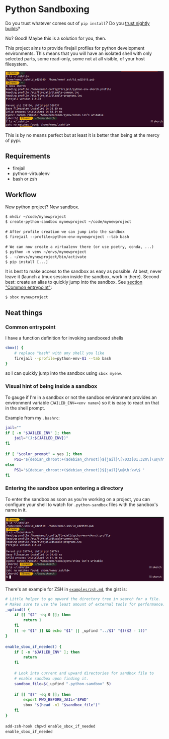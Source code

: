 # Python Sandboxing

Do you trust whatever comes out of `pip install`?
Do you [trust nightly builds](https://pytorch.org/blog/compromised-nightly-dependency/)?

No? Good! Maybe this is a solution for you, then.

This project aims to provide firejail profiles for python development
environments. This means that you will have an isolated shell with only
selected parts, some read-only, some not at all visible, of your host
filesystem.

![Image of a terminal showing access of .ssh folder and no access after activation of the sandbox](./assets/premise.png)

This is by no means perfect but at least it is better than being at
the mercy of pypi.

## Requirements

- firejail
- python-virtualenv
- bash or zsh

## Workflow

New python project? New sandbox.

```
$ mkdir ~/code/mynewproject
$ create-python-sandbox mynewproject ~/code/mynewproject

# After profile creation we can jump into the sandbox
$ firejail --profile=python-env-mynewproject --tab bash

# We can now create a virtualenv there (or use poetry, conda, ...)
$ python -m venv ~/envs/mynewproject
$ . ~/envs/mynewproject/bin/activate
$ pip install [...]
```

It is best to make access to the sandbox as easy as possible.
At best, never leave it (launch a tmux session inside the sandbox,
work in there). Second best: create an alias to quickly jump into
the sandbox. See [section "Common entrypoint"](#common-entrypoint):

```
$ sbox mynewproject
```

## Neat things

### Common entrypoint
I have a function definition for invoking sandboxed shells

```bash
sbox() {
    # replace "bash" with any shell you like
    firejail --profile=python-env-$1 --tab bash
}
```

so I can quickly jump into the sandbox using `sbox myenv`.

### Visual hint of being inside a sandbox
To gauge if I'm in a sandbox or not the sandbox environment
provides an environment variable (`JAILED_ENV=<env name>`) so it is
easy to react on that in the shell prompt.

Example from my `.bashrc`:
```bash
jail=""
if [ -n "$JAILED_ENV" ]; then
    jail="(J:${JAILED_ENV})"
fi

if [ "$color_prompt" = yes ]; then
    PS1='${debian_chroot:+($debian_chroot)}${jail}\[\033[01;32m\]\u@\h\[\033[00m\]:\[\033[01;34m\]\w\[\033[00m\]\$ '
else
    PS1='${debian_chroot:+($debian_chroot)}${jail}\u@\h:\w\$ '
fi
```

### Entering the sandbox upon entering a directory
To enter the sandbox as soon as you're working on a project, you can configure
your shell to watch for `.python-sandbox` files with the sandbox's name in it.

![Showcase of activating the sandbox on directory change](./assets/on-dir-change.png)

There's an example for ZSH in [`examples/zsh.md`](./examples/zsh.md),
the gist is:

```bash
# Little helper to go upward the directory tree in search for a file.
# Makes sure to use the least amount of external tools for performance.
_upfind() {
    if [[ "$2" -eq 0 ]]; then
        return 1
    fi
    [[ -e "$1" ]] && echo "$1" || _upfind "../$1" "$(($2 - 1))"
}

enable_sbox_if_needed() {
    if [ -n "$JAILED_ENV" ]; then
        return
    fi

    # Look into current and upward directories for sandbox file to
    # enable sandbox upon finding it.
    sandbox_file=$(_upfind ".python-sandbox" 5)

	if [[ "$?" -eq 0 ]]; then
        export PWD_BEFORE_JAIL="$PWD"
        sbox "$(head -n1 "$sandbox_file")"
    fi
}

add-zsh-hook chpwd enable_sbox_if_needed
enable_sbox_if_needed
```
